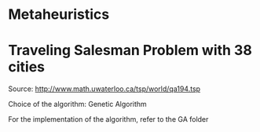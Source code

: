 # Metaheuristics 
# Traveling Salesman Problem with 38 cities

Source: http://www.math.uwaterloo.ca/tsp/world/qa194.tsp

Choice of the algorithm: Genetic Algorithm 

For the implementation of the algorithm, refer to the GA folder

